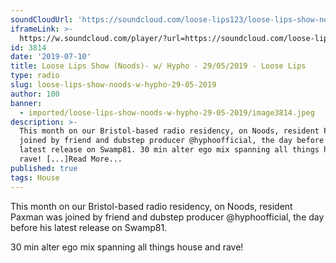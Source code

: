 ```yaml
---
soundCloudUrl: 'https://soundcloud.com/loose-lips123/loose-lips-show-noods-w-hypho-29052019'
iframeLink: >-
  https://w.soundcloud.com/player/?url=https://soundcloud.com/loose-lips123/loose-lips-show-noods-w-hypho-29052019&color=00aabb&auto_play=false&hide_related=false&show_comments=true&show_user=true&show_reposts=false
id: 3814
date: '2019-07-10'
title: Loose Lips Show (Noods)- w/ Hypho - 29/05/2019 - Loose Lips
type: radio
slug: loose-lips-show-noods-w-hypho-29-05-2019
author: 100
banner:
  - imported/loose-lips-show-noods-w-hypho-29-05-2019/image3814.jpeg
description: >-
  This month on our Bristol-based radio residency, on Noods, resident Paxman was
  joined by friend and dubstep producer @hyphoofficial, the day before his
  latest release on Swamp81. 30 min alter ego mix spanning all things house and
  rave! [...]Read More...
published: true
tags: House
---
```

This month on our Bristol-based radio residency, on Noods, resident Paxman was joined by friend and dubstep producer @hyphoofficial, the day before his latest release on Swamp81.

30 min alter ego mix spanning all things house and rave!